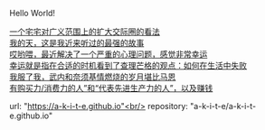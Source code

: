 Hello World!


[一个宅宅对广义范围上的扩大交际圈的看法](https://a-k-i-t-e.github.io/social.html)<br/>
[我的天，这是我近来听过的最强的故事](https://a-k-i-t-e.github.io/story.html)<br/>
[哎哟喂，最近解决了一个严重的心理问题，感觉非常幸运](https://github.com/a-k-i-t-e/a-k-i-t-e.github.io/blob/master/psy_issue.md)<br/>
[幸运就是指在合适的时机看到了查理芒格的观点：如何在生活中失败](https://github.com/a-k-i-t-e/a-k-i-t-e.github.io/blob/master/munger.md)<br/>
[我服了我，武内和奈须基情燃烧的岁月堪比马恩](https://github.com/a-k-i-t-e/a-k-i-t-e.github.io/blob/master/friend.md)<br/>
[有购买力/消费力的人”和“代表先进生产力的人”，以及赚钱](https://github.com/a-k-i-t-e/a-k-i-t-e.github.io/blob/master/career.md)<br/>

url: "https://a-k-i-t-e.github.io"<br/>
repository: "a-k-i-t-e/a-k-i-t-e.github.io"
